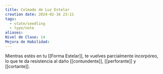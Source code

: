 ```yaml
---
title: Colmado de Luz Estelar
creation date: 2024-02-16 23:11
tags:
  - state/seedling
  - type/note
aliases: 
Nivel de Clase: 14
Mejora de Habilidad:
---
```

Mientras estés en tu [[Forma Estelar]], te vuelves parcialmente incorpóreo, lo que te da resistencia al
daño [[contundente]], [[perforante]] y [[cortante]].



